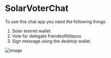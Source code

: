 # SolarVoterChat
 To use this chat app you need the following things.
1. Solar testnet wallet.
2. Vote for delegate friendsoflittleyus
3. Sign message using the desktop wallet.

![image](https://user-images.githubusercontent.com/33669966/169429034-6e5abeb8-84af-40c4-b63a-2074c9ae6d2f.png)
